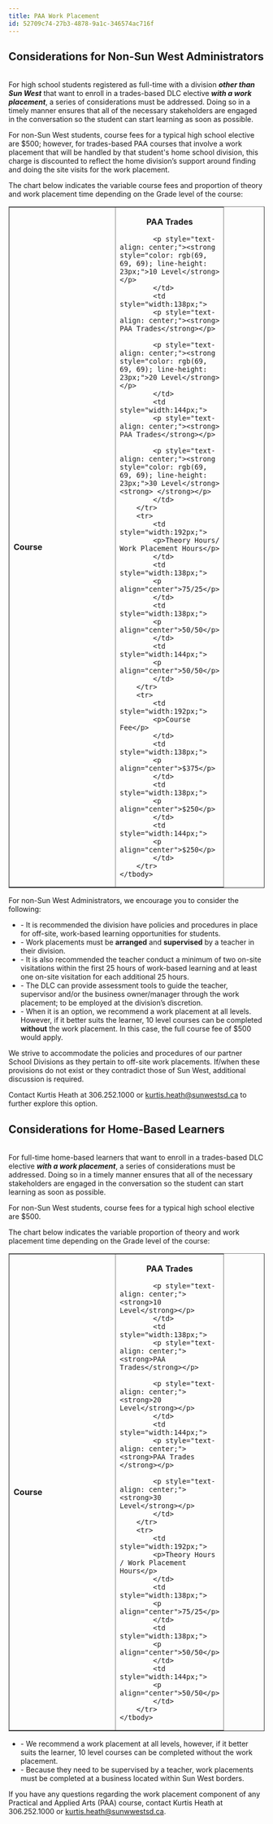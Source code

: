 ```yaml
---
title: PAA Work Placement
id: 52709c74-27b3-4878-9a1c-346574ac716f
---
```

 <h2><strong>Considerations for </strong><strong>Non-Sun West Administrators</strong></h2>

<p><br />
For high school students registered as full-time with a division <strong><em>other than Sun West</em></strong> that want to enroll in a trades-based DLC elective <strong><em>with a work placement</em></strong>, a series of considerations must be addressed.  Doing so in a timely manner ensures that all of the necessary stakeholders are engaged in the conversation so the student can start learning as soon as possible. </p>

<p>For non-Sun West students, course fees for a typical high school elective are $500; however, for trades-based PAA courses that involve a work placement that will be handled by that student's home school division, this charge is discounted to reflect the home division’s support around finding and doing the site visits for the work placement.  </p>

<p>The chart below indicates the variable course fees and proportion of theory and work placement time depending on the Grade level of the course: </p>

<table border="1" cellpadding="10" cellspacing="0">
	<tbody>
		<tr>
			<td style="width:192px;">
			<p><strong>Course</strong></p>
			</td>
			<td style="width:138px;">
			<p style="text-align: center;"><strong> PAA Trades </strong></p>

			<p style="text-align: center;"><strong style="color: rgb(69, 69, 69); line-height: 23px;">10 Level</strong></p>
			</td>
			<td style="width:138px;">
			<p style="text-align: center;"><strong> PAA Trades</strong></p>

			<p style="text-align: center;"><strong style="color: rgb(69, 69, 69); line-height: 23px;">20 Level</strong></p>
			</td>
			<td style="width:144px;">
			<p style="text-align: center;"><strong> PAA Trades</strong></p>

			<p style="text-align: center;"><strong style="color: rgb(69, 69, 69); line-height: 23px;">30 Level</strong><strong> </strong></p>
			</td>
		</tr>
		<tr>
			<td style="width:192px;">
			<p>Theory Hours/ Work Placement Hours</p>
			</td>
			<td style="width:138px;">
			<p align="center">75/25</p>
			</td>
			<td style="width:138px;">
			<p align="center">50/50</p>
			</td>
			<td style="width:144px;">
			<p align="center">50/50</p>
			</td>
		</tr>
		<tr>
			<td style="width:192px;">
			<p>Course Fee</p>
			</td>
			<td style="width:138px;">
			<p align="center">$375</p>
			</td>
			<td style="width:138px;">
			<p align="center">$250</p>
			</td>
			<td style="width:144px;">
			<p align="center">$250</p>
			</td>
		</tr>
	</tbody>
</table>

<p> </p>

<p>For non-Sun West Administrators, we encourage you to consider the following:</p>

<ul>
	<li>- It is recommended the division have policies and procedures in place for off-site, work-based learning opportunities for students. </li>
	<li>- Work placements must be <strong>arranged</strong> and <strong>supervised</strong> by a teacher in their division.   </li>
	<li>- It is also recommended the teacher conduct a minimum of two on-site visitations within the first 25 hours of work-based learning and at least one on-site visitation for each additional 25 hours. </li>
	<li>- The DLC can provide assessment tools to guide the teacher, supervisor and/or the business owner/manager through the work placement; to be employed at the division’s discretion. </li>
	<li>- When it is an option, we recommend a work placement at all levels.  However, if it better suits the learner, 10 level courses can be completed <strong>without</strong> the work placement.   In this case, the full course fee of $500 would apply.   </li>
</ul>

<p>We strive to accommodate the policies and procedures of our partner School Divisions as they pertain to off-site work placements.  If/when these provisions do not exist or they contradict those of Sun West, additional discussion is required.  </p>

<p>Contact Kurtis Heath at 306.252.1000 or <a href="mailto:kurtis.heath@sunwestsd.ca">kurtis.heath@sunwestsd.ca</a> to further explore this option. </p>

<p> </p>

<h2><strong>Considerations for </strong><strong>Home-Based Learners</strong></h2>

<p><br />
For full-time home-based learners that want to enroll in a trades-based DLC elective <strong><em>with a work placement</em></strong>, a series of considerations must be addressed.   Doing so in a timely manner ensures that all of the necessary stakeholders are engaged in the conversation so the student can start learning as soon as possible. </p>

<p>For non-Sun West students, course fees for a typical high school elective are $500. </p>

<p>The chart below indicates the variable proportion of theory and work placement time depending on the Grade level of the course: </p>

<table border="1" cellpadding="10" cellspacing="0">
	<tbody>
		<tr>
			<td style="width:192px;">
			<p><strong>Course</strong></p>
			</td>
			<td style="width:138px;">
			<p style="text-align: center;"><strong>PAA Trades </strong></p>

			<p style="text-align: center;"><strong>10 Level</strong></p>
			</td>
			<td style="width:138px;">
			<p style="text-align: center;"><strong>PAA Trades</strong></p>

			<p style="text-align: center;"><strong>20 Level</strong></p>
			</td>
			<td style="width:144px;">
			<p style="text-align: center;"><strong>PAA Trades </strong></p>

			<p style="text-align: center;"><strong>30 Level</strong></p>
			</td>
		</tr>
		<tr>
			<td style="width:192px;">
			<p>Theory Hours / Work Placement Hours</p>
			</td>
			<td style="width:138px;">
			<p align="center">75/25</p>
			</td>
			<td style="width:138px;">
			<p align="center">50/50</p>
			</td>
			<td style="width:144px;">
			<p align="center">50/50</p>
			</td>
		</tr>
	</tbody>
</table>

<p> </p>

<ul>
	<li>- We recommend a work placement at all levels, however, if it better suits the learner, 10 level courses can be completed without the work placement. </li>
	<li>- Because they need to be supervised by a teacher, work placements must be completed at a business located within Sun West borders.</li>
</ul>

<p>If you have any questions regarding the work placement component of any Practical and Applied Arts (PAA) course, contact Kurtis Heath at 306.252.1000 or <a href="mailto:kurtis.heath@sunwwestsd.ca">kurtis.heath@sunwwestsd.ca</a>. </p>